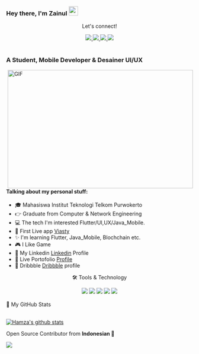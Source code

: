 ### Hey there, I'm  Zainul <img src="https://media.giphy.com/media/hvRJCLFzcasrR4ia7z/giphy.gif" height="25px" width="25px">

<div align="center">
<p align="center">Let's connect!</p>
<a href="https://www.twitter.com/Zainul50507564/">
    <img src="https://img.shields.io/badge/Twitter-1DA1F2?style=for-the-badge&logo=twitter&logoColor=white" />
</a>

<a href="https://www.instagram.com/xznl.44/">
    <img src="https://img.shields.io/badge/Instagram-E4405F?style=for-the-badge&logo=instagram&logoColor=white" />
</a>

<a href="https://www.linkedin.com/in/zainul-muhajir-310a87222/">
    <img src="https://img.shields.io/badge/linkedin-%230077B5.svg?&style=for-the-badge&logo=linkedin&logoColor=white" />
</a>

<a href="https://www.facebook.com/zainul.muhajir.581/">
    <img src="https://img.shields.io/badge/Facebook-1877F2?style=for-the-badge&logo=facebook&logoColor=white" />
</a>
</div>

<br>

<!-- <div align="center">
<p align="center">Nominate me as GitHub Star ⭐</p>

<a href="https://stars.github.com/nominate/">
    <img src="https://img.shields.io/badge/GitHub-100000?&style=for-the-badge&logo=GitHub&logoColor=white&color=fa3667" />
</a>

</div> -->


### A Student, Mobile Developer & Desainer UI/UX

<img align="right" alt="GIF" src="code.gif" width="500" height="320" />

#### Talking about my personal stuff:

- 🎓️ Mahasiswa Institut Teknologi Telkom Purwokerto
- 👉 Graduate from Computer & Network Engineering
- 💻 The tech I'm interested Flutter/UI,UX/Java_Mobile.
- 📱 First Live app [Viasty]
- ✨ I'm learning Flutter, Java_Mobile, Blochchain etc.
- 🎮 I Like Game
- 📄 My Linkedin [Linkedin] Profile
- 📄 Live Portofolio [Profile]
- 🎨 Dribbble [Dribbble] profile


<!-- ### Languages & Tools

<code><img width=24px src="https://raw.githubusercontent.com/github/explore/80688e429a7d4ef2fca1e82350fe8e3517d3494d/topics/flutter/flutter.png"></code>
<code><img width=24px src="https://raw.githubusercontent.com/github/explore/80688e429a7d4ef2fca1e82350fe8e3517d3494d/topics/dart/dart.png"></code>
<code><img width=24px src="https://raw.githubusercontent.com/github/explore/80688e429a7d4ef2fca1e82350fe8e3517d3494d/topics/firebase/firebase.png"></code>
<code><img width=24px src="https://raw.githubusercontent.com/github/explore/80688e429a7d4ef2fca1e82350fe8e3517d3494d/topics/html/html.png"></code>
<code><img width=24px src="https://raw.githubusercontent.com/github/explore/80688e429a7d4ef2fca1e82350fe8e3517d3494d/topics/css/css.png"></code>
<code><img width=24px src="https://raw.githubusercontent.com/github/explore/80688e429a7d4ef2fca1e82350fe8e3517d3494d/topics/bootstrap/bootstrap.png"></code> -->

<div align="center">
<p align="center">🛠 Tools & Technology</p>

<img src="https://img.shields.io/badge/Flutter-02569B?style=for-the-badge&logo=flutter&logoColor=white" />
<img src="https://img.shields.io/badge/Dart-0175C2?style=for-the-badge&logo=dart&logoColor=white" />
<img src="https://img.shields.io/badge/firebase-ffca28?style=for-the-badge&logo=firebase&logoColor=black" />
<img src="https://img.shields.io/badge/Git-F05032?style=for-the-badge&logo=git&logoColor=white" />
<img src="https://img.shields.io/badge/Figma-FF61F6?style=for-the-badge&logo=Figma&logoColor=white" />

</div>

<br>

<summary>📝 My GitHub Stats</summary>
<br>

[![Hamza's github stats](https://github-readme-stats.vercel.app/api?username=Zainul-Code&theme=gotham)](https://github.com/Zainul-Code/github-readme-stats)




Open Source Contributor from <b>Indonesian<b> 💚 

![](https://visitor-badge.glitch.me/badge?page_id=Zainul-Code.Zainul-Code)

[Linkedin]: https://www.linkedin.com/in/zainul-muhajir-310a87222/
[Viasty]: https://github.com/Zainul-Code/Viasty-App-PKM-2022-
[Profile]: https://zainul-code.github.io/Protfolio-UsingFlutter-Web/
[Dribbble]: https://dribbble.com/zainulmuhajir
